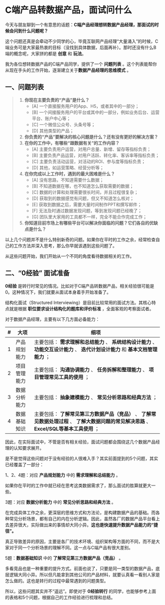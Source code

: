 # C端产品转数据产品，面试问什么

今天与朋友聊到一个有意思的话题：**C端产品经理想转数据产品经理，那面试的时候会问到什么问题呢？**

这个问题还真是会牵动不少同学的心，毕竟互联网产品经理“大量涌入”的时候，C端业务可是大家最热衷的目标（没找到具体数据，后面再补）。那时还没有什么B端的概念呢，大家拼的都是 **创意** 和 **玩法**。

我为各位想转数据产品的C端产品同学，提供了一个 **问题列表** 。这个列表能帮你从现在手头的工作开始，逐渐建立关于**数据产品经理的思维模式** 。

## 一、问题列表

> 1. **你现在主要负责的“产品”是什么？**
>    - [A] 一个直接服务用户的App、H5，或者其中的一部分；
>    - [B] 一个间接服务用户的平台或其中的一部分，例如业务后台、运营平台、账户中心等；
>    - [C] 一个微信公众号、头条号等；
>    - [D] 其他类型的产品；
> 2. **你负责的“产品”要解决的核心问题是什么？还有没有更好的解决方案？**
> 3. **在你的工作中，有哪些“跟数据有关”的工作内容？**
>    - [A] 主要负责用户运营，对用户总量、新增、留存等指标负责；
>    - [B] 主要负责产品运营，对用户活跃、转化率、客诉率等指标负责；
>    - [C] 主要负责活动运营，对活动的ROI、参与度等指标负责；
>    - [D] 其他，如运营策略、经营分析等；
> 4. **在你完成以上工作时，遇到的最大困难是什么？**
>    - [A] 没有思路，不知道需要什么数据；
>    - [B] 不知道数据在哪，也不知道怎么获取需要的数据；
>    - [C] 数据的计算和处理需要很长时间，并且过程很复杂；
>    - [D] 获取到的数据感觉有问题，但又不知道怎么核对；
>    - [E] 获取到数据之后，需要大量时间制作PPT和撰写邮件；
>    - [F] 无法及时通过数据发现问题，等到发现问题已经晚了；
>    - [G] 团队里大家用的工具都不一样，完全不能合作完成工作；
> 5. **你知道目前市场上有哪些平台可以解决你面临的问题？它们各自的优缺点是什么？**

以上几个问题并不是什么特别新奇的问题。如果你在平时的工作之余，经常检查自己的工作方法并深入思考，那么你早就该遇到这些问题了。

从这些问题开始，我们开始从一个不同的角度看待数据相关的工作。

## 二、“0经验” 面试准备

**0经验** 是转行时常见的情况。比如对于C端产品转数据产品，相关经验很可能是0。这种情况下，我们就要从面试本身着手开始准备了。

结构化面试（Structured Interviewing）是目前比较常用的面试方法。其核心特点就是根据 **职位要求设计结构化的题库和评价标准** ，全面客观的考察面试者。

对于数据产品经理，主要有以下几方面必备能力：

| # | 大项 | 细项 |
|-|-|-|
| 1 | 产品规划能力 | 主要包括： **需求理解和总结能力** 、 **系统结构设计能力** 、 **功能交互设计能力** 、 **迭代计划设计能力** 和 **基本文档管理能力** ； |
| 2 | 项目管理能力 | 主要包括： **沟通协调能力** 、 **任务拆解和整理能力** 、 **项目管理常见工具的使用** ； |
| 3 | 数据分析能力 | 主要包括： **抽象建模能力** 、 **常见分析思路和经典方法** ； |
| 4 | 数据基础知识 | 主要包括： **了解常见第三方数据产品（竞品）** 、 **了解常见数据处理过程** 、 **了解大数据问题的常见解决思路** 、 **Excel/SQL等基本工具使用** ； |

因此，在实际面试中，不管是否有相关经验，面试问题都会围绕这几个数据产品经理的认知要求展开。

是不是觉得这些问题对于没有经验的人很难入手？其实前面提到的5个问题，其实已经覆盖了一部分：

1、2、4题：对应 **产品规划能力** 中的 **需求理解和总结能力** 。

如果你在平时的工作中就已经在思考这类数据需求了，那么面试的胜算就更大一些。

3题：对应 **数据分析能力** 中的 **常见分析思路和经典方法** 。

在完成具体工作之余，更深层的思维方式和方法论，是构建数据产品的基础。而各种常见分析场景，都有自己的内在分析逻辑。因此，虽然各厂的数据产品平台看上去差异很大，实际做出来的事情却大同小异。**这也是快速提升数据产品能力的“捷径”。**

真正导致差异的原因，主要是各厂的技术环境、组织架构等方面的不同，而不是大家对于同一个分析场景的理解不同。这一点与C端产品有很大差别。

5题：**数据基础知识** 中的 **了解常见第三方数据产品（竞品）** 。

多看竞品也是一种重要的提升方式。前面也说了，只要是同一类型的数据产品，底层逻辑大同小异。所以但凡能拿到其他公司的产品材料，就要认真看一看别人家是怎么做的。这也是转行的过程中最常遇到的问题类型。

所以，这些问题其实并不“遥远”。即使对于 **0经验转行** 的同学，也能够参考上面的表格和5个问题，根据自己的工作经验进行梳理和总结。
